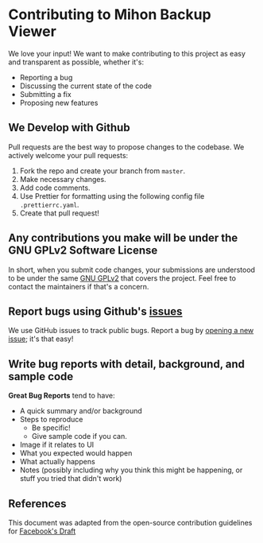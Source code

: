 # Contributing to Mihon Backup Viewer

We love your input! We want to make contributing to this project as easy and transparent as possible, whether it's:

- Reporting a bug
- Discussing the current state of the code
- Submitting a fix
- Proposing new features

## We Develop with Github

Pull requests are the best way to propose changes to the codebase. We actively welcome your pull requests:

1. Fork the repo and create your branch from `master`.
2. Make necessary changes.
3. Add code comments.
4. Use Prettier for formatting using the following config file `.prettierrc.yaml`.
5. Create that pull request!

## Any contributions you make will be under the GNU GPLv2 Software License

In short, when you submit code changes, your submissions are understood to be under the same [GNU GPLv2](http://choosealicense.com/licenses/gpl-2.0/) that covers the project. Feel free to contact the maintainers if that's a concern.

## Report bugs using Github's [issues](https://github.com/animeboynz/mihon-backup-viewer/issues)

We use GitHub issues to track public bugs. Report a bug by [opening a new issue](https://github.com/Animeboynz/Mihon-Backup-Viewer/issues/new); it's that easy!

## Write bug reports with detail, background, and sample code

**Great Bug Reports** tend to have:

- A quick summary and/or background
- Steps to reproduce
  - Be specific!
  - Give sample code if you can.
- Image if it relates to UI
- What you expected would happen
- What actually happens
- Notes (possibly including why you think this might be happening, or stuff you tried that didn't work)

## References

This document was adapted from the open-source contribution guidelines for [Facebook's Draft](https://github.com/facebook/draft-js/blob/a9316a723f9e918afde44dea68b5f9f39b7d9b00/CONTRIBUTING.md)
